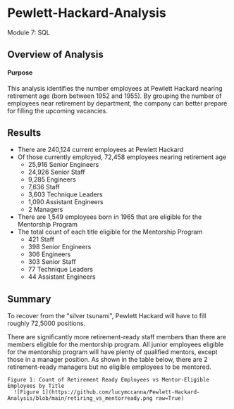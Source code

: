 # Pewlett-Hackard-Analysis
Module 7: SQL

## Overview of Analysis
  #### Purpose
  This analysis identifies the number employees at Pewlett Hackard nearing retirement age (born between 1952 and 1955). By grouping the number of employees near retirement by department, the company can better prepare for filling the upcoming vacancies.   
  
  
## Results
 * There are 240,124 current employees at Pewlett Hackard
 * Of those currently employed, 72,458 employees nearing retirement age
      * 25,916 Senior Engineers
      * 24,926 Senior Staff
      * 9,285 Engineers
      * 7,636 Staff
      * 3,603 Technique Leaders
      * 1,090 Assistant Engineers
      * 2 Managers
  * There are 1,549 employees born in 1965 that are eligible for the Mentorship Program
  * The total count of each title eligible for the Mentorship Program
      * 421 Staff
      * 398 Senior Engineers
      * 306 Engineers
      * 303 Senior Staff
      * 77 Technique Leaders
      * 44 Assistant Engineers


## Summary
To recover from the "silver tsunami", Pewlett Hackard will have to fill roughly 72,5000 positions. 

There are significantly more retirement-ready staff members than there are members eligible for the mentorship program. All junior employees eligible for the mentorship program will have plenty of qualified mentors, except those in a manager position. As shown in the table below, there are 2 retirement-ready managers but no eligible employees to be mentored.

```
Figure 1: Count of Retirement Ready Employees vs Mentor-Eligible Employees by Title
  ![Figure 1](https://github.com/lucymccanna/Pewlett-Hackard-Analysis/blob/main/retiring_vs_mentorready.png raw=True)
```
